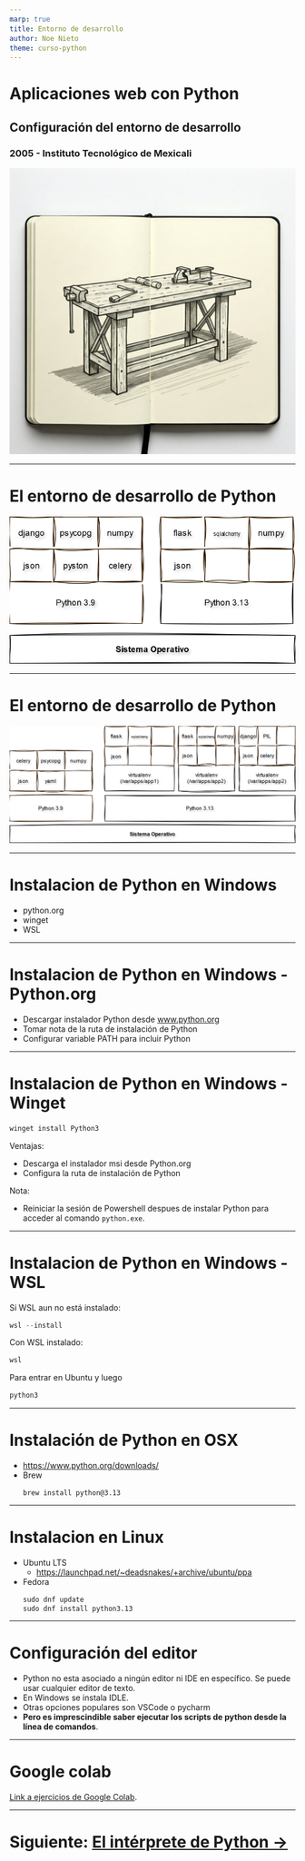 ```yaml
---
marp: true
title: Entorno de desarrollo
author: Noe Nieto
theme: curso-python
---
```


# Aplicaciones web con Python

## Configuración del entorno de desarrollo

### 2005 - Instituto Tecnológico de Mexicali

![bg right](imagenes/entorno_desarrollo.jpg)

---
<!--
paginate: true
header: Aplicaciones web con Python
footer: Instituto Tecnológico de Mexicali
-->

# El entorno de desarrollo de Python

![center height:10em](imagenes/interpretes-1.png)

---

# El entorno de desarrollo de Python

![center height:10em](imagenes/interpretes-2.png)

---

# Instalacion de Python en Windows

- python.org
- winget
- WSL

---

# Instalacion de Python en Windows - Python.org


- Descargar instalador Python desde www.python.org
- Tomar nota de la ruta de instalación de Python
- Configurar variable PATH para incluir Python

---

# Instalacion de Python en Windows - Winget

```powershell
winget install Python3
```

Ventajas:

- Descarga el instalador msi desde Python.org
- Configura la ruta de instalación de Python

Nota:

- Reiniciar la sesión de Powershell despues de instalar Python para acceder al comando `python.exe`.

---

# Instalacion de Python en Windows - WSL

Si WSL aun no está instalado:

```powershell
wsl --install
```

Con WSL instalado:

```powershell
wsl
```

Para entrar en Ubuntu y luego

```bash
python3
```

---

# Instalación de Python en OSX

- https://www.python.org/downloads/
- Brew
  ```
  brew install python@3.13
  ```

---

# Instalacion en Linux

- Ubuntu LTS
  - https://launchpad.net/~deadsnakes/+archive/ubuntu/ppa
- Fedora
  ```
  sudo dnf update
  sudo dnf install python3.13
  ```

---

# Configuración del editor

- Python no esta asociado a ningún editor ni IDE en específico. Se puede usar cualquier editor de texto.
- En Windows se instala IDLE.
- Otras opciones populares son VSCode o pycharm
- **Pero es imprescindible saber ejecutar los scripts de python desde la línea de comandos**.

---

# Google colab


[Link a ejercicios de Google Colab](https://colab.research.google.com/drive/189BymFCmRaTJ_MpRALe1X9bUvETRRqjR?usp=sharing).


---

# Siguiente: [El intérprete de Python →](102-El-interprete.md)
